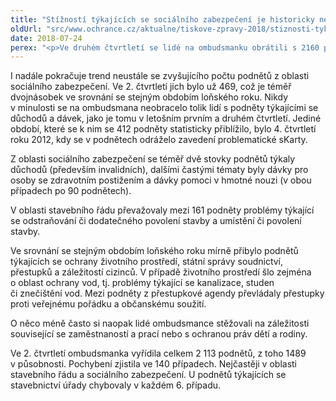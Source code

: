 ```yaml
---
title: "Stížností týkajících se sociálního zabezpečení je historicky nejvíc"
oldUrl: "src/www.ochrance.cz/aktualne/tiskove-zpravy-2018/stiznosti-tykajicich-se-socialniho-zabezpeceni-je-historicky-nejvic"
date: 2018-07-24
perex: "<p>Ve druhém čtvrtletí se lidé na ombudsmanku obrátili s 2160 podněty, což je srovnatelné s letošním prvním čtvrtletím, ale opět vzrostl počet podnětů v působnosti ombudsmana. Aktuálně jich je už téměř 70 %.</p>"
---
```


<!-- imported from the old website -->

<p>I nadále pokračuje trend neustále se zvyšujícího počtu podnětů z oblasti sociálního zabezpečení. Ve 2. čtvrtletí jich bylo už 469, což je téměř dvojnásobek ve srovnání se stejným obdobím loňského roku. Nikdy v minulosti se na ombudsmana neobracelo tolik lidí s podněty týkajícími se důchodů a dávek, jako je tomu v letošním prvním a druhém čtvrtletí. Jediné období, které se k nim se 412 podněty statisticky přiblížilo, bylo 4. čtvrtletí roku 2012, kdy se v podnětech odráželo zavedení problematické sKarty.</p> <p>Z oblasti sociálního zabezpečení se téměř dvě stovky podnětů týkaly důchodů (především invalidních), dalšími častými tématy byly dávky pro osoby se zdravotním postižením a dávky pomoci v hmotné nouzi (v obou případech po 90 podnětech). </p> <p>V oblasti stavebního řádu převažovaly mezi 161 podněty problémy týkající se odstraňování či dodatečného povolení stavby a umístění či povolení stavby.</p> <p>Ve srovnání se stejným obdobím loňského roku mírně přibylo podnětů týkajících se ochrany životního prostředí, státní správy soudnictví, přestupků a záležitostí cizinců. V případě životního prostředí šlo zejména o oblast ochrany vod, tj. problémy týkající se kanalizace, studen či znečištění vod. Mezi podněty z přestupkové agendy převládaly přestupky proti veřejnému pořádku a občanskému soužití. </p> <p>O něco méně často si naopak lidé ombudsmance stěžovali na záležitosti související se zaměstnaností a prací nebo s ochranou práv dětí a rodiny.</p><p> Ve 2. čtvrtletí ombudsmanka vyřídila celkem 2 113 podnětů, z toho 1489 v působnosti. Pochybení zjistila ve 140 případech. Nejčastěji v oblasti stavebního řádu a sociálního zabezpečení. U podnětů týkajících se stavebnictví úřady chybovaly v každém 6. případu.</p>

